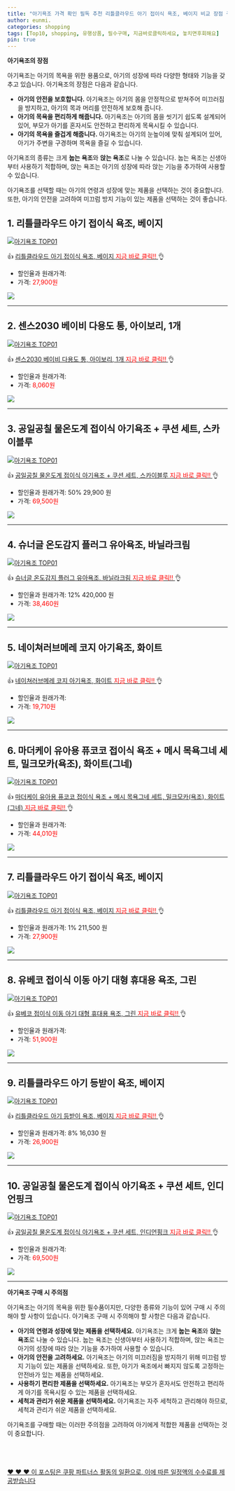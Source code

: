 ```yaml
---
title: "아기욕조 가격 확인 필독 추천 리틀클라우드 아기 접이식 욕조, 베이지 비교 장점 구매가이드"
author: eunmi.
categories: shopping
tags: [Top10, shopping, 유행상품, 필수구매, 지금바로클릭하세요, 놓치면후회해요]
pin: true
---
```

**아기욕조의 장점**

아기욕조는 아기의 목욕을 위한 용품으로, 아기의 성장에 따라 다양한 형태와 기능을 갖추고 있습니다. 아기욕조의 장점은 다음과 같습니다.

* **아기의 안전을 보호합니다.** 아기욕조는 아기의 몸을 안정적으로 받쳐주어 미끄러짐을 방지하고, 아기의 목과 머리를 안전하게 보호해 줍니다.
* **아기의 목욕을 편리하게 해줍니다.** 아기욕조는 아기의 몸을 씻기기 쉽도록 설계되어 있어, 부모가 아기를 혼자서도 안전하고 편리하게 목욕시킬 수 있습니다.
* **아기의 목욕을 즐겁게 해줍니다.** 아기욕조는 아기의 눈높이에 맞춰 설계되어 있어, 아기가 주변을 구경하며 목욕을 즐길 수 있습니다.

아기욕조의 종류는 크게 **눕는 욕조**와 **앉는 욕조**로 나눌 수 있습니다. 눕는 욕조는 신생아부터 사용하기 적합하며, 앉는 욕조는 아기의 성장에 따라 앉는 기능을 추가하여 사용할 수 있습니다.

아기욕조를 선택할 때는 아기의 연령과 성장에 맞는 제품을 선택하는 것이 중요합니다. 또한, 아기의 안전을 고려하여 미끄럼 방지 기능이 있는 제품을 선택하는 것이 좋습니다.

   

## 1. 리틀클라우드 아기 접이식 욕조, 베이지

[![아기욕조 TOP01](https://thumbnail6.coupangcdn.com/thumbnails/remote/230x230ex/image/vendor_inventory/369a/4e1c6448c814dba54bba9f0179e69bb28916333460f0123e80b4832c9e3b.jpg)](https://link.coupang.com/re/AFFSDP?lptag=AF3617701&subid=GithubCoopas&pageKey=7060132673&traceid=V0-153&itemId=17503199499&vendorItemId=84752200039)


👍 [리틀클라우드 아기 접이식 욕조, 베이지 <font color=red> 지금 바로 클릭!! </font> ](https://link.coupang.com/re/AFFSDP?lptag=AF3617701&subid=GithubCoopas&pageKey=7060132673&traceid=V0-153&itemId=17503199499&vendorItemId=84752200039) 👌 


- 할인율과 원래가격: 
- 가격: <span style='color:red'>27,900원</span>

[![](/discount_price.png)](https://link.coupang.com/re/AFFSDP?lptag=AF3617701&subid=GithubCoopas&pageKey=7060132673&traceid=V0-153&itemId=17503199499&vendorItemId=84752200039)

---


   

## 2. 센스2030 베이비 다용도 통, 아이보리, 1개

[![아기욕조 TOP01](https://thumbnail10.coupangcdn.com/thumbnails/remote/230x230ex/image/retail/images/2424839627717983-c43e9eea-a02c-4f8e-ac82-506c1b297083.jpg)](https://link.coupang.com/re/AFFSDP?lptag=AF3617701&subid=GithubCoopas&pageKey=66575831&traceid=V0-153&itemId=223734701&vendorItemId=3543379503)


👍 [센스2030 베이비 다용도 통, 아이보리, 1개 <font color=red> 지금 바로 클릭!! </font> ](https://link.coupang.com/re/AFFSDP?lptag=AF3617701&subid=GithubCoopas&pageKey=66575831&traceid=V0-153&itemId=223734701&vendorItemId=3543379503) 👌 


- 할인율과 원래가격: 
- 가격: <span style='color:red'>8,060원</span>

[![](/discount_price.png)](https://link.coupang.com/re/AFFSDP?lptag=AF3617701&subid=GithubCoopas&pageKey=66575831&traceid=V0-153&itemId=223734701&vendorItemId=3543379503)

---


   

## 3. 공일공칠 물온도계 접이식 아기욕조 + 쿠션 세트, 스카이블루

[![아기욕조 TOP01](https://thumbnail9.coupangcdn.com/thumbnails/remote/230x230ex/image/vendor_inventory/9be0/7007145d8c2db7280e602ce924ed709e7f5c611c0682f9c91789f7e85332.png)](https://link.coupang.com/re/AFFSDP?lptag=AF3617701&subid=GithubCoopas&pageKey=6945117003&traceid=V0-153&itemId=16854474184&vendorItemId=84334815319)


👍 [공일공칠 물온도계 접이식 아기욕조 + 쿠션 세트, 스카이블루 <font color=red> 지금 바로 클릭!! </font> ](https://link.coupang.com/re/AFFSDP?lptag=AF3617701&subid=GithubCoopas&pageKey=6945117003&traceid=V0-153&itemId=16854474184&vendorItemId=84334815319) 👌 


- 할인율과 원래가격: 50%  29,900   원
- 가격: <span style='color:red'>69,500원</span>

[![](/discount_price.png)](https://link.coupang.com/re/AFFSDP?lptag=AF3617701&subid=GithubCoopas&pageKey=6945117003&traceid=V0-153&itemId=16854474184&vendorItemId=84334815319)

---


   

## 4. 슈너글 온도감지 플러그 유아욕조, 바닐라크림

[![아기욕조 TOP01](https://thumbnail8.coupangcdn.com/thumbnails/remote/230x230ex/image/retail/images/45384218472964-960973fc-fcd2-4d49-a92e-d202ad813400.jpg)](https://link.coupang.com/re/AFFSDP?lptag=AF3617701&subid=GithubCoopas&pageKey=2310930900&traceid=V0-153&itemId=15375880575&vendorItemId=82595964098)


👍 [슈너글 온도감지 플러그 유아욕조, 바닐라크림 <font color=red> 지금 바로 클릭!! </font> ](https://link.coupang.com/re/AFFSDP?lptag=AF3617701&subid=GithubCoopas&pageKey=2310930900&traceid=V0-153&itemId=15375880575&vendorItemId=82595964098) 👌 


- 할인율과 원래가격: 12%  420,000   원
- 가격: <span style='color:red'>38,460원</span>

[![](/discount_price.png)](https://link.coupang.com/re/AFFSDP?lptag=AF3617701&subid=GithubCoopas&pageKey=2310930900&traceid=V0-153&itemId=15375880575&vendorItemId=82595964098)

---


   

## 5. 네이쳐러브메레 코지 아기욕조, 화이트

[![아기욕조 TOP01](https://thumbnail10.coupangcdn.com/thumbnails/remote/230x230ex/image/rs_quotation_api/iuohab2j/1aed1a2fcb4340fc95ff447efa716d43.jpg)](https://link.coupang.com/re/AFFSDP?lptag=AF3617701&subid=GithubCoopas&pageKey=6297743881&traceid=V0-153&itemId=13005585078&vendorItemId=80268779087)


👍 [네이쳐러브메레 코지 아기욕조, 화이트 <font color=red> 지금 바로 클릭!! </font> ](https://link.coupang.com/re/AFFSDP?lptag=AF3617701&subid=GithubCoopas&pageKey=6297743881&traceid=V0-153&itemId=13005585078&vendorItemId=80268779087) 👌 


- 할인율과 원래가격: 
- 가격: <span style='color:red'>19,710원</span>

[![](/discount_price.png)](https://link.coupang.com/re/AFFSDP?lptag=AF3617701&subid=GithubCoopas&pageKey=6297743881&traceid=V0-153&itemId=13005585078&vendorItemId=80268779087)

---


   

## 6. 마더케이 유아용 퓨코코 접이식 욕조 + 메시 목욕그네 세트, 밀크모카(욕조), 화이트(그네)

[![아기욕조 TOP01](https://thumbnail7.coupangcdn.com/thumbnails/remote/230x230ex/image/retail/images/1687147217508484-72513dc2-9462-4d6b-bf35-af8a648f0921.jpg)](https://link.coupang.com/re/AFFSDP?lptag=AF3617701&subid=GithubCoopas&pageKey=6340481175&traceid=V0-153&itemId=13299164643&vendorItemId=80556363415)


👍 [마더케이 유아용 퓨코코 접이식 욕조 + 메시 목욕그네 세트, 밀크모카(욕조), 화이트(그네) <font color=red> 지금 바로 클릭!! </font> ](https://link.coupang.com/re/AFFSDP?lptag=AF3617701&subid=GithubCoopas&pageKey=6340481175&traceid=V0-153&itemId=13299164643&vendorItemId=80556363415) 👌 


- 할인율과 원래가격: 
- 가격: <span style='color:red'>44,010원</span>

[![](/discount_price.png)](https://link.coupang.com/re/AFFSDP?lptag=AF3617701&subid=GithubCoopas&pageKey=6340481175&traceid=V0-153&itemId=13299164643&vendorItemId=80556363415)

---


   

## 7. 리틀클라우드 아기 접이식 욕조, 베이지

[![아기욕조 TOP01](https://thumbnail6.coupangcdn.com/thumbnails/remote/230x230ex/image/vendor_inventory/369a/4e1c6448c814dba54bba9f0179e69bb28916333460f0123e80b4832c9e3b.jpg)](https://link.coupang.com/re/AFFSDP?lptag=AF3617701&subid=GithubCoopas&pageKey=7060132673&traceid=V0-153&itemId=17503199499&vendorItemId=84752200039)


👍 [리틀클라우드 아기 접이식 욕조, 베이지 <font color=red> 지금 바로 클릭!! </font> ](https://link.coupang.com/re/AFFSDP?lptag=AF3617701&subid=GithubCoopas&pageKey=7060132673&traceid=V0-153&itemId=17503199499&vendorItemId=84752200039) 👌 


- 할인율과 원래가격: 1%  211,500   원
- 가격: <span style='color:red'>27,900원</span>

[![](/discount_price.png)](https://link.coupang.com/re/AFFSDP?lptag=AF3617701&subid=GithubCoopas&pageKey=7060132673&traceid=V0-153&itemId=17503199499&vendorItemId=84752200039)

---


   

## 8. 유베코 접이식 이동 아기 대형 휴대용 욕조, 그린

[![아기욕조 TOP01](https://thumbnail10.coupangcdn.com/thumbnails/remote/230x230ex/image/vendor_inventory/5d8c/3308b59e832850c1025f716c6805937b99600fcba67ef39606b69fb9dc53.jpg)](https://link.coupang.com/re/AFFSDP?lptag=AF3617701&subid=GithubCoopas&pageKey=6529972917&traceid=V0-153&itemId=14499454510&vendorItemId=86904869401)


👍 [유베코 접이식 이동 아기 대형 휴대용 욕조, 그린 <font color=red> 지금 바로 클릭!! </font> ](https://link.coupang.com/re/AFFSDP?lptag=AF3617701&subid=GithubCoopas&pageKey=6529972917&traceid=V0-153&itemId=14499454510&vendorItemId=86904869401) 👌 


- 할인율과 원래가격: 
- 가격: <span style='color:red'>51,900원</span>

[![](/discount_price.png)](https://link.coupang.com/re/AFFSDP?lptag=AF3617701&subid=GithubCoopas&pageKey=6529972917&traceid=V0-153&itemId=14499454510&vendorItemId=86904869401)

---


   

## 9. 리틀클라우드 아기 등받이 욕조, 베이지

[![아기욕조 TOP01](https://thumbnail9.coupangcdn.com/thumbnails/remote/230x230ex/image/vendor_inventory/ea4a/660fc4e385bdcacd2cdaaa010689f80e75f472cbbe6f2483aca81565067f.jpg)](https://link.coupang.com/re/AFFSDP?lptag=AF3617701&subid=GithubCoopas&pageKey=7060172516&traceid=V0-153&itemId=17503399251&vendorItemId=84751920322)


👍 [리틀클라우드 아기 등받이 욕조, 베이지 <font color=red> 지금 바로 클릭!! </font> ](https://link.coupang.com/re/AFFSDP?lptag=AF3617701&subid=GithubCoopas&pageKey=7060172516&traceid=V0-153&itemId=17503399251&vendorItemId=84751920322) 👌 


- 할인율과 원래가격: 8%  16,030   원
- 가격: <span style='color:red'>26,900원</span>

[![](/discount_price.png)](https://link.coupang.com/re/AFFSDP?lptag=AF3617701&subid=GithubCoopas&pageKey=7060172516&traceid=V0-153&itemId=17503399251&vendorItemId=84751920322)

---


   

## 10. 공일공칠 물온도계 접이식 아기욕조 + 쿠션 세트, 인디언핑크

[![아기욕조 TOP01](https://thumbnail6.coupangcdn.com/thumbnails/remote/230x230ex/image/vendor_inventory/7ad5/7d4596741a8d1ac28f684b3aff801c7593dcb233d9292402b05bb371ebdb.png)](https://link.coupang.com/re/AFFSDP?lptag=AF3617701&subid=GithubCoopas&pageKey=6945117003&traceid=V0-153&itemId=16854474191&vendorItemId=84334815331)


👍 [공일공칠 물온도계 접이식 아기욕조 + 쿠션 세트, 인디언핑크 <font color=red> 지금 바로 클릭!! </font> ](https://link.coupang.com/re/AFFSDP?lptag=AF3617701&subid=GithubCoopas&pageKey=6945117003&traceid=V0-153&itemId=16854474191&vendorItemId=84334815331) 👌 


- 할인율과 원래가격: 
- 가격: <span style='color:red'>69,500원</span>

[![](/discount_price.png)](https://link.coupang.com/re/AFFSDP?lptag=AF3617701&subid=GithubCoopas&pageKey=6945117003&traceid=V0-153&itemId=16854474191&vendorItemId=84334815331)

---
**아기욕조 구매 시 주의점**

아기욕조는 아기의 목욕을 위한 필수품이지만, 다양한 종류와 기능이 있어 구매 시 주의해야 할 사항이 있습니다. 아기욕조 구매 시 주의해야 할 사항은 다음과 같습니다.

* **아기의 연령과 성장에 맞는 제품을 선택하세요.** 아기욕조는 크게 **눕는 욕조**와 **앉는 욕조**로 나눌 수 있습니다. 눕는 욕조는 신생아부터 사용하기 적합하며, 앉는 욕조는 아기의 성장에 따라 앉는 기능을 추가하여 사용할 수 있습니다.
* **아기의 안전을 고려하세요.** 아기욕조는 아기의 미끄러짐을 방지하기 위해 미끄럼 방지 기능이 있는 제품을 선택하세요. 또한, 아기가 욕조에서 빠지지 않도록 고정하는 안전바가 있는 제품을 선택하세요.
* **사용하기 편리한 제품을 선택하세요.** 아기욕조는 부모가 혼자서도 안전하고 편리하게 아기를 목욕시킬 수 있는 제품을 선택하세요.
* **세척과 관리가 쉬운 제품을 선택하세요.** 아기욕조는 자주 세척하고 관리해야 하므로, 세척과 관리가 쉬운 제품을 선택하세요.

아기욕조를 구매할 때는 이러한 주의점을 고려하여 아기에게 적합한 제품을 선택하는 것이 중요합니다.<br><br><br><br><br> [ ❤ ❤ ❤ 이 포스팅은 쿠팡 파트너스 활동의 일환으로, 이에 따른 일정액의 수수료를 제공받습니다](https://link.coupang.com/a/bcEFyh)